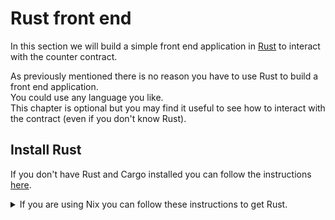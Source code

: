 # Rust front end
In this section we will build a simple front end application in [Rust](https://www.rust-lang.org/) to interact with the counter contract.

As previously mentioned there is no reason you have to use Rust to build a front end application. \
You could use any language you like. \
This chapter is optional but you may find it useful to see how to interact with the contract (even if you don't know Rust).

## Install Rust
If you don't have Rust and Cargo installed you can follow the instructions [here](https://www.rust-lang.org/tools/install).

<details>
<summary>If you are using Nix you can follow these instructions to get Rust.</summary>

If you are using `nix` you can simply run the following command to launch a dev shell with all the necessary tools installed:
```bash
nix develop github:essential-contributions/essential-integration#dev
```

Or you can create your own `flake` using:
```bash
cd counter
nix flake init -t github:essential-contributions/essential-integration
nix develop
```
</details>
